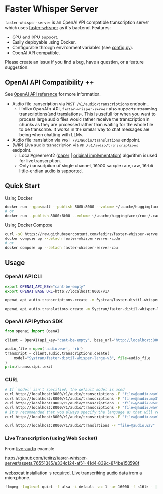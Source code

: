 # Faster Whisper Server
`faster-whisper-server` is an OpenAI API compatible transcription server which uses [faster-whisper](https://github.com/SYSTRAN/faster-whisper) as it's backend.
Features:
- GPU and CPU support.
- Easily deployable using Docker.
- Configurable through environment variables (see [config.py](./faster_whisper_server/config.py)).
- OpenAI API compatible.

Please create an issue if you find a bug, have a question, or a feature suggestion.

## OpenAI API Compatibility ++
See [OpenAI API reference](https://platform.openai.com/docs/api-reference/audio) for more information.
- Audio file transcription via `POST /v1/audio/transcriptions` endpoint.
    - Unlike OpenAI's API, `faster-whisper-server` also supports streaming transcriptions(and translations). This is usefull for when you want to process large audio files would rather receive the transcription in chunks as they are processed rather than waiting for the whole file to be transcribe. It works in the similar way to chat messages are being when chatting with LLMs.
- Audio file translation via `POST /v1/audio/translations` endpoint.
- (WIP) Live audio transcription via `WS /v1/audio/transcriptions` endpoint.
    - LocalAgreement2 ([paper](https://aclanthology.org/2023.ijcnlp-demo.3.pdf) | [original implementation](https://github.com/ufal/whisper_streaming)) algorithm is used for live transcription.
    - Only transcription of single channel, 16000 sample rate, raw, 16-bit little-endian audio is supported.

## Quick Start
Using Docker
```bash
docker run --gpus=all --publish 8000:8000 --volume ~/.cache/huggingface:/root/.cache/huggingface fedirz/faster-whisper-server:latest-cuda
# or
docker run --publish 8000:8000 --volume ~/.cache/huggingface:/root/.cache/huggingface fedirz/faster-whisper-server:latest-cpu
```
Using Docker Compose
```bash
curl -sO https://raw.githubusercontent.com/fedirz/faster-whisper-server/master/compose.yaml
docker compose up --detach faster-whisper-server-cuda
# or
docker compose up --detach faster-whisper-server-cpu
```
## Usage
### OpenAI API CLI
```bash
export OPENAI_API_KEY="cant-be-empty"
export OPENAI_BASE_URL=http://localhost:8000/v1/
```
```bash
openai api audio.transcriptions.create -m Systran/faster-distil-whisper-large-v3 -f audio.wav --response-format text

openai api audio.translations.create -m Systran/faster-distil-whisper-large-v3 -f audio.wav --response-format verbose_json
```
### OpenAI API Python SDK
```python
from openai import OpenAI

client = OpenAI(api_key="cant-be-empty", base_url="http://localhost:8000/v1/")

audio_file = open("audio.wav", "rb")
transcript = client.audio.transcriptions.create(
    model="Systran/faster-distil-whisper-large-v3", file=audio_file
)
print(transcript.text)
```

### CURL
```bash
# If `model` isn't specified, the default model is used
curl http://localhost:8000/v1/audio/transcriptions -F "file=@audio.wav"
curl http://localhost:8000/v1/audio/transcriptions -F "file=@audio.mp3"
curl http://localhost:8000/v1/audio/transcriptions -F "file=@audio.wav" -F "stream=true"
curl http://localhost:8000/v1/audio/transcriptions -F "file=@audio.wav" -F "model=Systran/faster-distil-whisper-large-v3"
# It's recommended that you always specify the language as that will reduce the transcription time
curl http://localhost:8000/v1/audio/transcriptions -F "file=@audio.wav" -F "language=en"

curl http://localhost:8000/v1/audio/translations -F "file=@audio.wav"
```

### Live Transcription (using Web Socket)
From [live-audio](./examples/live-audio) example

https://github.com/fedirz/faster-whisper-server/assets/76551385/e334c124-af61-41d4-839c-874be150598f

[websocat](https://github.com/vi/websocat?tab=readme-ov-file#installation) installation is required.
Live transcribing audio data from a microphone.
```bash
ffmpeg -loglevel quiet -f alsa -i default -ac 1 -ar 16000 -f s16le - | websocat --binary ws://localhost:8000/v1/audio/transcriptions
```
